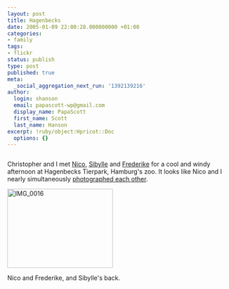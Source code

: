 ```yaml
---
layout: post
title: Hagenbecks
date: 2005-01-09 22:00:28.000000000 +01:00
categories:
- family
tags:
- flickr
status: publish
type: post
published: true
meta:
  _social_aggregation_next_run: '1392139216'
author:
  login: shanson
  email: papascott-wp@gmail.com
  display_name: PapaScott
  first_name: Scott
  last_name: Hanson
excerpt: !ruby/object:Hpricot::Doc
  options: {}
---
```

<p><a href="http://www.flickr.com/photos/papascott/3154210/" title="photo sharing"><img src="http://photos1.flickr.com/3154210_471ac60d2e_m.jpg" alt="" border="0" /></a></p>
<p>Christopher and I met <a href="http://lumma.de/">Nico</a>, <a href="http://sibylle.blogg.de/">Sibylle</a> and <a href="http://frederikesophie.de/">Frederike</a> for a cool and windy afternoon at Hagenbecks Tierpark, Hamburg's zoo. It looks like Nico and I nearly simultaneously <a href="http://lumma.de/eintrag.php?id=1115">photographed each other</a>.</p>
<p><a href="http://www.flickr.com/photos/papascott/3154262/" title="Photo Sharing"><img src="http://photos1.flickr.com/3154262_78e9b407bd_m.jpg" width="240" height="180" alt="IMG_0016" border="0" /></a></p>
<p>Nico and Frederike, and Sibylle's back.</p>
